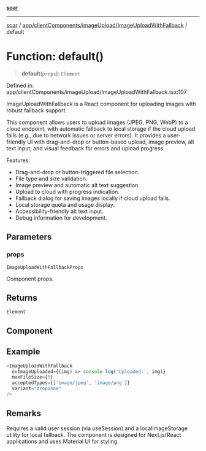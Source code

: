 [**soar**](../../../../../README.md)

***

[soar](../../../../../modules.md) / [app/clientComponents/imageUpload/ImageUploadWithFallback](../README.md) / default

# Function: default()

> **default**(`props`): `Element`

Defined in: app/clientComponents/imageUpload/ImageUploadWithFallback.tsx:107

ImageUploadWithFallback is a React component for uploading images with robust fallback support.

This component allows users to upload images (JPEG, PNG, WebP) to a cloud endpoint, with automatic
fallback to local storage if the cloud upload fails (e.g., due to network issues or server errors).
It provides a user-friendly UI with drag-and-drop or button-based upload, image preview, alt text input,
and visual feedback for errors and upload progress.

Features:
- Drag-and-drop or button-triggered file selection.
- File type and size validation.
- Image preview and automatic alt text suggestion.
- Upload to cloud with progress indication.
- Fallback dialog for saving images locally if cloud upload fails.
- Local storage quota and usage display.
- Accessibility-friendly alt text input.
- Debug information for development.

## Parameters

### props

`ImageUploadWithFallbackProps`

Component props.

## Returns

`Element`

## Component

## Example

```ts
<ImageUploadWithFallback
  onImageUploaded={(img) => console.log('Uploaded:', img)}
  maxFileSize={5}
  acceptedTypes={['image/jpeg', 'image/png']}
  variant="dropzone"
/>
```

## Remarks

Requires a valid user session (via useSession) and a localImageStorage utility for local fallback.
The component is designed for Next.js/React applications and uses Material UI for styling.
